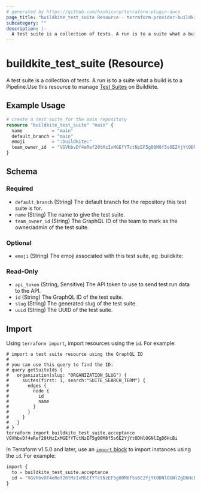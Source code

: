 ```yaml
---
# generated by https://github.com/hashicorp/terraform-plugin-docs
page_title: "buildkite_test_suite Resource - terraform-provider-buildkite"
subcategory: ""
description: |-
  A test suite is a collection of tests. A run is to a suite what a build is to a Pipeline.Use this resource to manage Test Suites https://buildkite.com/docs/test-analytics on Buildkite.
---
```


# buildkite_test_suite (Resource)

A test suite is a collection of tests. A run is to a suite what a build is to a Pipeline.Use this resource to manage [Test Suites](https://buildkite.com/docs/test-analytics) on Buildkite.

## Example Usage

```terraform
# create a test suite for the main repository
resource "buildkite_test_suite" "main" {
  name           = "main"
  default_branch = "main"
  emoji          = ":buildkite:"
  team_owner_id  = "VGVhbvDf4eRef20tMzIxMGEfYTctNzEF5g00M8f5s6E2YjYtODNlOGNlZgD6HcBi"
}
```

<!-- schema generated by tfplugindocs -->
## Schema

### Required

- `default_branch` (String) The default branch for the repository this test suite is for.
- `name` (String) The name to give the test suite.
- `team_owner_id` (String) The GraphQL ID of the team to mark as the owner/admin of the test suite.

### Optional

- `emoji` (String) The emoji associated with this test suite, eg :buildkite:

### Read-Only

- `api_token` (String, Sensitive) The API token to use to send test run data to the API.
- `id` (String) The GraphQL ID of the test suite.
- `slug` (String) The generated slug of the test suite.
- `uuid` (String) The UUID of the test suite.

## Import

Using `terraform import`, import resources using the `id`. For example:
```shell
# import a test suite resource using the GraphQL ID
#
# you can use this query to find the ID:
# query getSuiteIds {
#   organization(slug: "ORGANIZATION_SLUG") {
#     suites(first: 1, search:"SUITE_SEARCH_TERM") {
#       edges {
#         node {
#           id
#           name
#         }
#       }
#     }
#   }
# }
terraform import buildkite_test_suite.acceptance VGVhbvDf4eRef20tMzIxMGEfYTctNzEF5g00M8f5s6E2YjYtODNlOGNlZgD6HcBi
```

In Terraform v1.5.0 and later, use an [`import` block](https://developer.hashicorp.com/terraform/language/import) to import instances using the `id`. For example:
```terraform
import {
  to = buildkite_test_suite.acceptance
  id = "VGVhbvDf4eRef20tMzIxMGEfYTctNzEF5g00M8f5s6E2YjYtODNlOGNlZgD6HcBi"
}
```
